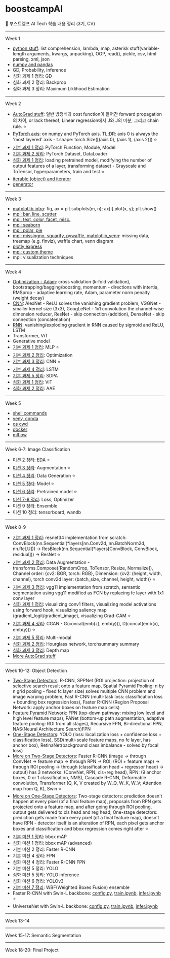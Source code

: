 # boostcampAI

:duck: 부스트캠프 AI Tech 학습 내용 정리 (3기, CV)

---

Week 1

- [python stuff](https://github.com/star-bits/boostcampAI/blob/main/W1/%EC%A0%95%EB%A6%AC_python_stuff.ipynb): list comprehension, lambda, map, asterisk stuff(variable-length arguments, kwargs, unpacking), OOP, read(), pickle, csv, html parsing, xml, json
- [numpy and pandas](https://github.com/star-bits/boostcampAI/blob/main/W1/%EC%A0%95%EB%A6%AC_numpy_pandas.ipynb)
- GD, Probability, Inference
- 심화 과제 1 정리: GD
- 심화 과제 2 정리: Backprop
- 심화 과제 3 정리: Maximum Liklihood Estimation

---

Week 2

- [AutoGrad stuff](https://github.com/star-bits/boostcampAI/blob/main/W2/%EC%A0%95%EB%A6%AC_PyTorch_AutoGrad.ipynb): 일반 방정식과 cost function이 들어간 forward propagation의 차이, or lack thereof; Linear regression에서 J와 J의 미분, 그리고 chain rule. ⭐
- [PyTorch axis](https://github.com/star-bits/boostcampAI/blob/main/W2/%E1%84%8C%E1%85%A5%E1%86%BC%E1%84%85%E1%85%B5_numpy_PyTorch_axis.ipynb): on numpy and PyTorch axis. TL;DR: axis 0 is always the 'most layered' axis - t.shape: torch.Size([(axis 0), (axis 1), (axis 2)]) ⭐
- [기본 과제 1 정리](https://github.com/star-bits/boostcampAI/blob/main/W2/%E1%84%8C%E1%85%A5%E1%86%BC%E1%84%85%E1%85%B5_%E1%84%80%E1%85%B5%E1%84%87%E1%85%A9%E1%86%AB1_Custom_Model.ipynb): PyTorch Function, Module, Model
- [기본 과제 2 정리](https://github.com/star-bits/boostcampAI/blob/main/W2/%E1%84%8C%E1%85%A5%E1%86%BC%E1%84%85%E1%85%B5_%EA%B8%B0%EB%B3%B82_Custom_Dataset_%26_Custom_DataLoader.ipynb): PyTorch Dataset, DataLoader
- [심화 과제 1 정리](https://github.com/star-bits/boostcampAI/blob/main/W2/%E1%84%8C%E1%85%A5%E1%86%BC%E1%84%85%E1%85%B5_%E1%84%89%E1%85%B5%E1%86%B7%E1%84%92%E1%85%AA1_Transfer_Learning_%26_Hyperparameter_Tuning.ipynb): loading pretrained model, modifying the number of output features of a layer, transforming dataset - Grayscale and ToTensor, hyperparameters, train and test ⭐
- [iterable (object) and iterator](https://github.com/star-bits/boostcampAI/blob/main/W2/%E1%84%8C%E1%85%A5%E1%86%BC%E1%84%85%E1%85%B5_iterable_iterator.ipynb)
- [generator](https://github.com/star-bits/boostcampAI/blob/main/W2/%EC%A0%95%EB%A6%AC_generator.ipynb)

---

Week 3

- [matplotlib intro](https://github.com/star-bits/boostcampAI/blob/main/W3/%EC%A0%95%EB%A6%AC_matplotlib.ipynb): fig, ax = plt.subplots(m, n); ax[i].plot(x, y); plt.show()
- [mpl: bar, line, scatter](https://github.com/star-bits/boostcampAI/blob/main/W3/%EC%A0%95%EB%A6%AC_mpl_bar_line_scatter.ipynb)
- [mpl: text, color, facet, misc.](https://github.com/star-bits/boostcampAI/blob/main/W3/%EC%A0%95%EB%A6%AC_mpl_text_color_facet_misc.ipynb)
- [mpl: seaborn](https://github.com/star-bits/boostcampAI/blob/main/W3/%E1%84%8C%E1%85%A5%E1%86%BC%E1%84%85%E1%85%B5_mpl_seaborn.ipynb)
- [mpl: polar, pie](https://github.com/star-bits/boostcampAI/blob/main/W3/%EC%A0%95%EB%A6%AC_mpl_polar_pie.ipynb)
- [mpl: missingno, squarify, pywaffle, matplotlib_venn](https://github.com/star-bits/boostcampAI/blob/main/W3/%EC%A0%95%EB%A6%AC_mpl_missing_treemap_waffle_venn.ipynb): missing data, treemap (e.g. finviz), waffle chart, venn diagram
- [plotly express](https://github.com/star-bits/boostcampAI/blob/main/W3/%EC%A0%95%EB%A6%AC_plotly_express.ipynb)
- [mpl: custom theme](https://github.com/star-bits/boostcampAI/blob/main/W3/%EC%A0%95%EB%A6%AC_mpl_custom_theme.ipynb)
- mpl: visualization techniques

---

Week 4

- [Optimization - Adam](https://github.com/star-bits/boostcampAI/blob/main/W4/%E1%84%8C%E1%85%A5%E1%86%BC%E1%84%85%E1%85%B5_Optimization_Adam.ipynb): cross validation (k-fold validation), bootstrapping/bagging/boosting, momentum - directions with intertia, RMSprop - adaptive learning rate, Adam, parameter norm penalty (weight decay) 
- [CNN](https://github.com/star-bits/boostcampAI/blob/main/W4/%EC%A0%95%EB%A6%AC_CNN.ipynb): AlexNet - ReLU solves the vanishing gradient problem, VGGNet - smaller kernel size (3x3), GoogLeNet - 1x1 convolution the channel-wise dimension reducer, ResNet - skip connection (addition), DenseNet - skip connection (concatenation) 
- [RNN](https://github.com/star-bits/boostcampAI/blob/main/W4/%E1%84%8C%E1%85%A5%E1%86%BC%E1%84%85%E1%85%B5_RNN.ipynb): vanishing/exploding gradient in RNN caused by sigmoid and ReLU, LSTM
- Transformer, ViT
- Generative model
- [기본 과제 1 정리](https://github.com/star-bits/boostcampAI/blob/main/W4/%E1%84%8C%E1%85%A5%E1%86%BC%E1%84%85%E1%85%B5_%E1%84%80%E1%85%B5%E1%84%87%E1%85%A9%E1%86%AB1_MLP.ipynb): MLP ⭐
- [기본 과제 2 정리](https://github.com/star-bits/boostcampAI/blob/main/W4/%EC%A0%95%EB%A6%AC_%EA%B8%B0%EB%B3%B82_Optimization.ipynb): Optimization
- [기본 과제 3 정리](https://github.com/star-bits/boostcampAI/blob/main/W4/%EC%A0%95%EB%A6%AC_%EA%B8%B0%EB%B3%B83_CNN.ipynb): CNN ⭐
- [기본 과제 4 정리](https://github.com/star-bits/boostcampAI/blob/main/W4/%EC%A0%95%EB%A6%AC_%EA%B8%B0%EB%B3%B84_LSTM.ipynb): LSTM
- [기본 과제 5 정리](https://github.com/star-bits/boostcampAI/blob/main/W4/%EC%A0%95%EB%A6%AC_%EA%B8%B0%EB%B3%B85_SDPA.ipynb): SDPA
- [심화 과제 1 정리](https://github.com/star-bits/boostcampAI/blob/main/W4/%EC%A0%95%EB%A6%AC_%EC%8B%AC%ED%99%941_ViT.ipynb): ViT
- [심화 과제 2 정리](https://github.com/star-bits/boostcampAI/blob/main/W4/%EC%A0%95%EB%A6%AC_%EC%8B%AC%ED%99%942_AAE.ipynb): AAE

---

Week 5

- [shell commands](https://github.com/star-bits/boostcampAI/blob/main/W5/%EC%A0%95%EB%A6%AC_shell_commands.ipynb)
- [venv, conda](https://github.com/star-bits/boostcampAI/blob/main/W5/%EC%A0%95%EB%A6%AC_venv_conda.ipynb)
- [os cwd](https://github.com/star-bits/boostcampAI/blob/main/W5/%E1%84%8C%E1%85%A5%E1%86%BC%E1%84%85%E1%85%B5_os_cwd.ipynb)
- [docker](https://github.com/star-bits/boostcampAI/blob/main/W5/%EC%A0%95%EB%A6%AC_docker.ipynb)
- [mlflow](https://github.com/star-bits/boostcampAI/blob/main/W5/%EC%A0%95%EB%A6%AC_mlflow.ipynb)

---

Week 6-7: Image Classification

- [미션 2 정리](https://github.com/star-bits/boostcampAI/blob/main/W6-7/%EC%A0%95%EB%A6%AC_%EB%AF%B8%EC%85%982_EDA.ipynb): EDA ⭐
- [미션 3 정리](https://github.com/star-bits/boostcampAI/blob/main/W6-7/%EC%A0%95%EB%A6%AC_%EB%AF%B8%EC%85%983_Augmentation.ipynb): Augmentation ⭐
- [미션 4 정리](https://github.com/star-bits/boostcampAI/blob/main/W6-7/%EC%A0%95%EB%A6%AC_%EB%AF%B8%EC%85%984_Data_Generation.ipynb): Data Generation ⭐
- [미션 5 정리](https://github.com/star-bits/boostcampAI/blob/main/W6-7/%EC%A0%95%EB%A6%AC_%EB%AF%B8%EC%85%985_Model.ipynb): Model ⭐
- [미션 6 정리](https://github.com/star-bits/boostcampAI/blob/main/W6-7/%EC%A0%95%EB%A6%AC_%EB%AF%B8%EC%85%986_Pretrained.ipynb): Pretrained model ⭐
- [미션 7-8 정리](https://github.com/star-bits/boostcampAI/blob/main/W6-7/%E1%84%8C%E1%85%A5%E1%86%BC%E1%84%85%E1%85%B5_%E1%84%86%E1%85%B5%E1%84%89%E1%85%A7%E1%86%AB7-8_Loss_Optimizer.ipynb): Loss, Optimizer
- 미션 9 정리: Ensemble
- 미션 10 정리: tensorboard, wandb

---

Week 8-9

- [기본 과제 1 정리](https://github.com/star-bits/boostcampAI/blob/main/W8-9/%E1%84%8C%E1%85%A5%E1%86%BC%E1%84%85%E1%85%B5_resnet34_Implementation.ipynb): resnet34 implementation from scratch: ConvBlock(nn.Sequential(\*layers[nn.Conv2d, nn.BatchNorm2d, nn.ReLU])) -> ResBlock(nn.Sequential(\*layers[ConvBlock, ConvBlock, residual])) -> ResNet ⭐
- [기본 과제 2 정리](https://github.com/star-bits/boostcampAI/blob/main/W8-9/%E1%84%8C%E1%85%A5%E1%86%BC%E1%84%85%E1%85%B5_Data_Augmentation.ipynb): Data Augmentation - transforms.Compose([RandomCrop, ToTensor, Resize, Normalize]), Channel order: {cv2: BGR, torch: RGB}, Dimension: {cv2: (height, width, channel), torch conv2d layer: (batch_size, channel, height, width)} ⭐
- [기본 과제 3 정리](https://github.com/star-bits/boostcampAI/blob/main/W8-9/%E1%84%8C%E1%85%A5%E1%86%BC%E1%84%85%E1%85%B5_vgg11_Segmentation.ipynb): vgg11 implementation from scratch, semantic segmentation using vgg11 modified as FCN by replacing fc layer with 1x1 conv layer
- [심화 과제 1 정리](https://github.com/star-bits/boostcampAI/blob/main/W8-9/%EC%A0%95%EB%A6%AC_CNN_Visualization.ipynb): visualizing conv1 filters, visualizing model activations using forward hook, visualizing saliency map (gradient_logit/gradient_image), visualizing Grad-CAM ⭐
- [기본 과제 4 정리](https://github.com/star-bits/boostcampAI/blob/main/W8-9/%EC%A0%95%EB%A6%AC_CGAN.ipynb): CGAN - G(concat(emb(z), emb(y))), D(concat(emb(x), emb(y))) ⭐
- [기본 과제 5 정리](https://github.com/star-bits/boostcampAI/blob/main/W8-9/%E1%84%8C%E1%85%A5%E1%86%BC%E1%84%85%E1%85%B5_Multi-modal.ipynb): Multi-modal
- [심화 과제 2 정리](https://github.com/star-bits/boostcampAI/blob/main/W8-9/%EC%A0%95%EB%A6%AC_Hourglass_Network.ipynb): Hourglass network, torchsummary summary
- [심화 과제 3 정리](https://github.com/star-bits/boostcampAI/blob/main/W8-9/%EC%A0%95%EB%A6%AC_Depth_map.ipynb): Depth map
- [More AutoGrad stuff](https://github.com/star-bits/boostcampAI/blob/main/W8-9/%EC%A0%95%EB%A6%AC_More_AutoGrad.ipynb)

---

Week 10-12: Object Detection

- [Two-Stage Detectors](https://github.com/star-bits/boostcampAI/blob/main/W10-12/%EC%A0%95%EB%A6%AC_2_Stage_Detectors.ipynb): R-CNN, SPPNet (ROI projection: projection of selective search result onto a feature map, Spatial Pyramid Pooling: n by n grid pooling - fixed fc layer size) solves multiple CNN problem and image warping problem, Fast R-CNN (multi-task loss: classification loss + bounding box regression loss), Faster R-CNN (Region Proposal Network: apply anchor boxes on feature map cells)
- [Feature Pyramid Network](https://github.com/star-bits/boostcampAI/blob/main/W10-12/%EC%A0%95%EB%A6%AC_Feature_Pyramid_Network.ipynb): FPN (top-down pathway: mixing low level and high level feature maps), PANet (bottom-up path augmentation, adaptive feature pooling: ROI from all stages), Recursive FPN, Bi-directional FPN, NAS(Neural Architecture Search)FPN 
- [One-Stage Detectors](https://github.com/star-bits/boostcampAI/blob/main/W10-12/%EC%A0%95%EB%A6%AC_1_Stage_Detectors.ipynb): YOLO (loss: localization loss + confidence loss + classification loss), SSD(multi-scale feature maps, no fc layer, has anchor box), RetinaNet(background class imbalance - solved by focal loss)
- [More on Two-Stage Detectors](https://github.com/star-bits/boostcampAI/blob/main/W10-12/%E1%84%8C%E1%85%A5%E1%86%BC%E1%84%85%E1%85%B5_More_2_Stage_Detectors.ipynb): Faster R-CNN (image -> through ConvNet -> feature map -> through RPN -> ROI; (ROI + feature map) -> through ROI pooling -> through (classification head + regressor head) -> output) has 3 networks: (ConvNet, RPN, cls+reg head), RPN: (9 anchor boxes, 0 or 1 classification, NMS), Cascade R-CNN, Deformable convolution, Transformer (Q, K, V created by W_Q, W_K, W_V; Attention map from Q, K), Swin ⭐
- [More on One-Stage Detectors](https://github.com/star-bits/boostcampAI/blob/main/W10-12/%EC%A0%95%EB%A6%AC_More_1_Stage_Detectors.ipynb): Two-stage detectors: prediction doesn't happen at every pixel (of a final feature map), proposals from RPN gets projected onto a feature map, and after going through ROI pooling, output gets delivered to cls head and reg head; One-stage detectors: prediction gets made from every pixel (of a final feature map), doesn't have RPN - detector itself is an alteration of RPN, each pixel gets anchor boxes and classification and bbox regression comes right after ⭐
- [기본 미션 1 정리](https://github.com/star-bits/boostcampAI/blob/main/W10-12/%E1%84%8C%E1%85%A5%E1%86%BC%E1%84%85%E1%85%B5_Metric.ipynb): bbox mAP
- 심화 미션 1 정리: bbox mAP (advanced)
- 기본 미션 2 정리: Faster R-CNN
- 기본 미션 4 정리: FPN
- 심화 미션 4 정리: Faster R-CNN FPN
- 기본 미션 5 정리: YOLO
- 심화 미션 5 정리: YOLO inference
- 심화 미션 6 정리: YOLOv3
- [기본 미션 7 정리](https://github.com/star-bits/boostcampAI/blob/main/W10-12/%EC%A0%95%EB%A6%AC_WBF_Ensemble.ipynb): WBF(Weighted Boxes Fusion) ensemble
- Faster R-CNN with Swin-L backbone: [config.py](https://github.com/star-bits/boostcampAI/blob/main/W10-12/_swin_faster_config.py), [train.ipynb](https://github.com/star-bits/boostcampAI/blob/main/W10-12/_swin_faster_train.ipynb), [infer.ipynb](https://github.com/star-bits/boostcampAI/blob/main/W10-12/_swin_faster_infer.ipynb) ⭐
- UniverseNet with Swin-L backbone: [config.py](https://github.com/star-bits/boostcampAI/blob/main/W10-12/_universe_config.py), [train.ipynb](https://github.com/star-bits/boostcampAI/blob/main/W10-12/_universe_train.ipynb), [infer.ipynb](https://github.com/star-bits/boostcampAI/blob/main/W10-12/_universe_infer.ipynb)

---

Week 13-14

---

Week 15-17: Semantic Segmentation

---

Week 18-20: Final Project
